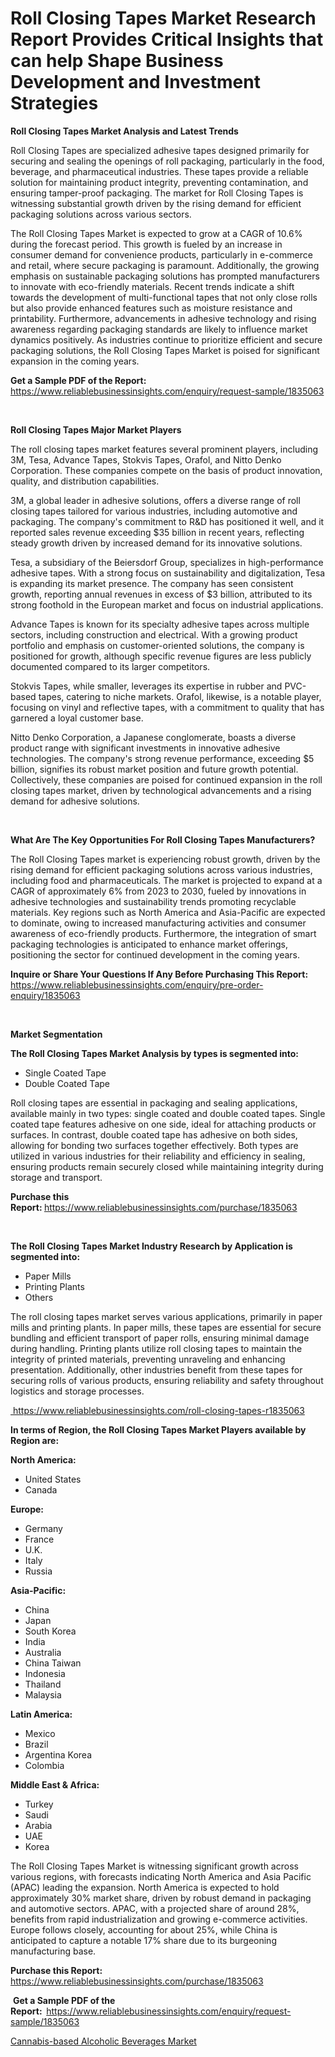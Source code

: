 <p><h1>Roll Closing Tapes Market Research Report Provides Critical Insights that can help Shape Business Development and Investment Strategies</h1></p><p><strong>Roll Closing Tapes Market Analysis and Latest Trends</strong></p>
<p><p>Roll Closing Tapes are specialized adhesive tapes designed primarily for securing and sealing the openings of roll packaging, particularly in the food, beverage, and pharmaceutical industries. These tapes provide a reliable solution for maintaining product integrity, preventing contamination, and ensuring tamper-proof packaging. The market for Roll Closing Tapes is witnessing substantial growth driven by the rising demand for efficient packaging solutions across various sectors.</p><p>The Roll Closing Tapes Market is expected to grow at a CAGR of 10.6% during the forecast period. This growth is fueled by an increase in consumer demand for convenience products, particularly in e-commerce and retail, where secure packaging is paramount. Additionally, the growing emphasis on sustainable packaging solutions has prompted manufacturers to innovate with eco-friendly materials. Recent trends indicate a shift towards the development of multi-functional tapes that not only close rolls but also provide enhanced features such as moisture resistance and printability. Furthermore, advancements in adhesive technology and rising awareness regarding packaging standards are likely to influence market dynamics positively. As industries continue to prioritize efficient and secure packaging solutions, the Roll Closing Tapes Market is poised for significant expansion in the coming years.</p></p>
<p><strong>Get a Sample PDF of the Report:&nbsp;</strong> <a href="https://www.reliablebusinessinsights.com/enquiry/request-sample/1835063?utm_campaign=1091&utm_medium=2&utm_source=Github&utm_content=ia&utm_term=31122024&utm_id=roll-closing-tapes">https://www.reliablebusinessinsights.com/enquiry/request-sample/1835063</a></p>
<p>&nbsp;</p>
<p><strong>Roll Closing Tapes Major Market Players</strong></p>
<p><p>The roll closing tapes market features several prominent players, including 3M, Tesa, Advance Tapes, Stokvis Tapes, Orafol, and Nitto Denko Corporation. These companies compete on the basis of product innovation, quality, and distribution capabilities.</p><p>3M, a global leader in adhesive solutions, offers a diverse range of roll closing tapes tailored for various industries, including automotive and packaging. The company's commitment to R&D has positioned it well, and it reported sales revenue exceeding $35 billion in recent years, reflecting steady growth driven by increased demand for its innovative solutions.</p><p>Tesa, a subsidiary of the Beiersdorf Group, specializes in high-performance adhesive tapes. With a strong focus on sustainability and digitalization, Tesa is expanding its market presence. The company has seen consistent growth, reporting annual revenues in excess of $3 billion, attributed to its strong foothold in the European market and focus on industrial applications.</p><p>Advance Tapes is known for its specialty adhesive tapes across multiple sectors, including construction and electrical. With a growing product portfolio and emphasis on customer-oriented solutions, the company is positioned for growth, although specific revenue figures are less publicly documented compared to its larger competitors.</p><p>Stokvis Tapes, while smaller, leverages its expertise in rubber and PVC-based tapes, catering to niche markets. Orafol, likewise, is a notable player, focusing on vinyl and reflective tapes, with a commitment to quality that has garnered a loyal customer base.</p><p>Nitto Denko Corporation, a Japanese conglomerate, boasts a diverse product range with significant investments in innovative adhesive technologies. The company's strong revenue performance, exceeding $5 billion, signifies its robust market position and future growth potential. Collectively, these companies are poised for continued expansion in the roll closing tapes market, driven by technological advancements and a rising demand for adhesive solutions.</p></p>
<p>&nbsp;</p>
<p><strong>What Are The Key Opportunities For Roll Closing Tapes Manufacturers?</strong></p>
<p><p>The Roll Closing Tapes market is experiencing robust growth, driven by the rising demand for efficient packaging solutions across various industries, including food and pharmaceuticals. The market is projected to expand at a CAGR of approximately 6% from 2023 to 2030, fueled by innovations in adhesive technologies and sustainability trends promoting recyclable materials. Key regions such as North America and Asia-Pacific are expected to dominate, owing to increased manufacturing activities and consumer awareness of eco-friendly products. Furthermore, the integration of smart packaging technologies is anticipated to enhance market offerings, positioning the sector for continued development in the coming years.</p></p>
<p><strong>Inquire or Share Your Questions If Any Before Purchasing This Report:</strong> <a href="https://www.reliablebusinessinsights.com/enquiry/pre-order-enquiry/1835063?utm_campaign=1091&utm_medium=2&utm_source=Github&utm_content=ia&utm_term=31122024&utm_id=roll-closing-tapes">https://www.reliablebusinessinsights.com/enquiry/pre-order-enquiry/1835063</a></p>
<p>&nbsp;</p>
<p><strong>Market Segmentation</strong></p>
<p><strong>The Roll Closing Tapes Market Analysis by types is segmented into:</strong></p>
<p><ul><li>Single Coated Tape</li><li>Double Coated Tape</li></ul></p>
<p><p>Roll closing tapes are essential in packaging and sealing applications, available mainly in two types: single coated and double coated tapes. Single coated tape features adhesive on one side, ideal for attaching products or surfaces. In contrast, double coated tape has adhesive on both sides, allowing for bonding two surfaces together effectively. Both types are utilized in various industries for their reliability and efficiency in sealing, ensuring products remain securely closed while maintaining integrity during storage and transport.</p></p>
<p><strong>Purchase this Report:&nbsp;</strong><a href="https://www.reliablebusinessinsights.com/purchase/1835063?utm_campaign=1091&utm_medium=2&utm_source=Github&utm_content=ia&utm_term=31122024&utm_id=roll-closing-tapes">https://www.reliablebusinessinsights.com/purchase/1835063</a></p>
<p>&nbsp;</p>
<p><strong>The Roll Closing Tapes Market Industry Research by Application is segmented into:</strong></p>
<p><ul><li>Paper Mills</li><li>Printing Plants</li><li>Others</li></ul></p>
<p><p>The roll closing tapes market serves various applications, primarily in paper mills and printing plants. In paper mills, these tapes are essential for secure bundling and efficient transport of paper rolls, ensuring minimal damage during handling. Printing plants utilize roll closing tapes to maintain the integrity of printed materials, preventing unraveling and enhancing presentation. Additionally, other industries benefit from these tapes for securing rolls of various products, ensuring reliability and safety throughout logistics and storage processes.</p></p>
<p><a href="https://www.reliablebusinessinsights.com/roll-closing-tapes-r1835063?utm_campaign=1091&utm_medium=2&utm_source=Github&utm_content=ia&utm_term=31122024&utm_id=roll-closing-tapes">&nbsp;https://www.reliablebusinessinsights.com/roll-closing-tapes-r1835063</a></p>
<p><strong>In terms of Region, the Roll Closing Tapes Market Players available by Region are:</strong></p>
<p>
    <p> <strong> North America: </strong>
        <ul>
            <li>United States</li>
            <li>Canada</li>
        </ul>
        </p> 
    <p> <strong> Europe: </strong>
        <ul>
            <li>Germany</li>
            <li>France</li>
            <li>U.K.</li>
            <li>Italy</li>
            <li>Russia</li>
        </ul>
        </p> 
    <p> <strong> Asia-Pacific: </strong>
        <ul>
            <li>China</li>
            <li>Japan</li>
            <li>South Korea</li>
            <li>India</li>
            <li>Australia</li>
            <li>China Taiwan</li>
            <li>Indonesia</li>
            <li>Thailand</li>
            <li>Malaysia</li>
        </ul>
        </p> 
    <p> <strong> Latin America: </strong>
        <ul>
            <li>Mexico</li>
            <li>Brazil</li>
            <li>Argentina Korea</li>
            <li>Colombia</li>
        </ul>
        </p> 
    <p> <strong> Middle East & Africa: </strong>
        <ul>
            <li>Turkey</li>
            <li>Saudi</li>
            <li>Arabia</li>
            <li>UAE</li>
            <li>Korea</li>
        </ul>
    </p>
    </p>
<p><p>The Roll Closing Tapes Market is witnessing significant growth across various regions, with forecasts indicating North America and Asia Pacific (APAC) leading the expansion. North America is expected to hold approximately 30% market share, driven by robust demand in packaging and automotive sectors. APAC, with a projected share of around 28%, benefits from rapid industrialization and growing e-commerce activities. Europe follows closely, accounting for about 25%, while China is anticipated to capture a notable 17% share due to its burgeoning manufacturing base.</p></p>
<p><strong>Purchase this Report: </strong><a href="https://www.reliablebusinessinsights.com/purchase/1835063?utm_campaign=1091&utm_medium=2&utm_source=Github&utm_content=ia&utm_term=31122024&utm_id=roll-closing-tapes">https://www.reliablebusinessinsights.com/purchase/1835063</a></p>
<p>&nbsp;<strong>Get a Sample PDF of the Report:&nbsp;&nbsp;</strong><a href="https://www.reliablebusinessinsights.com/enquiry/request-sample/1835063?utm_campaign=1091&utm_medium=2&utm_source=Github&utm_content=ia&utm_term=31122024&utm_id=roll-closing-tapes">https://www.reliablebusinessinsights.com/enquiry/request-sample/1835063</a></p>
<p><strong></strong></p>
<p><p><a href="https://github.com/raffadongraffadong/Market-Research-Report-List-1/blob/main/cannabis-based-alcoholic-beverages-market.md?utm_campaign=1091&utm_medium=2&utm_source=Github&utm_content=ia&utm_term=31122024&utm_id=roll-closing-tapes">Cannabis-based Alcoholic Beverages Market</a></p></p>